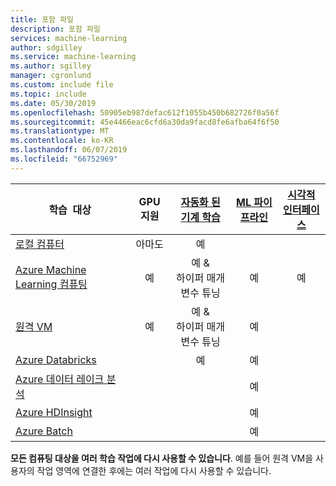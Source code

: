 ```yaml
---
title: 포함 파일
description: 포함 파일
services: machine-learning
author: sdgilley
ms.service: machine-learning
ms.author: sgilley
manager: cgronlund
ms.custom: include file
ms.topic: include
ms.date: 05/30/2019
ms.openlocfilehash: 50905eb987defac612f1055b450b682726f0a56f
ms.sourcegitcommit: 45e4466eac6cfd6a30da9facd8fe6afba64f6f50
ms.translationtype: MT
ms.contentlocale: ko-KR
ms.lasthandoff: 06/07/2019
ms.locfileid: "66752969"
---
```

|학습 &nbsp;대상| GPU 지원 |[자동화 된 기계 학습](../articles/machine-learning/service/concept-automated-ml.md) | [ML 파이프라인](../articles/machine-learning/service/concept-ml-pipelines.md) | [시각적 인터페이스](../articles/machine-learning/service/ui-concept-visual-interface.md)
|----|:----:|:----:|:----:|:----:|
|[로컬 컴퓨터](../articles/machine-learning/service/how-to-set-up-training-targets.md#local)| 아마도 | 예 | &nbsp; | &nbsp; |
|[Azure Machine Learning 컴퓨팅](../articles/machine-learning/service/how-to-set-up-training-targets.md#amlcompute)| 예 | 예 & <br/>하이퍼 매개 변수&nbsp;튜닝 | 예 | 예 |
|[원격 VM](../articles/machine-learning/service/how-to-set-up-training-targets.md#vm) |예 | 예 & <br/>하이퍼 매개 변수 튜닝 | 예 | &nbsp; |
|[Azure&nbsp;Databricks](../articles/machine-learning/service/how-to-create-your-first-pipeline.md#databricks)| &nbsp; | 예 | 예 | &nbsp; |
|[Azure 데이터 레이크 분석](../articles/machine-learning/service/how-to-create-your-first-pipeline.md#adla)| &nbsp; | &nbsp; | 예 | &nbsp; |
|[Azure HDInsight](../articles/machine-learning/service/how-to-set-up-training-targets.md#hdinsight)| &nbsp; | &nbsp; | 예 | &nbsp; |
|[Azure Batch](../articles/machine-learning/service/how-to-set-up-training-targets.md#azbatch)| &nbsp; | &nbsp; | 예 | &nbsp; |

**모든 컴퓨팅 대상을 여러 학습 작업에 다시 사용할 수 있습니다**. 예를 들어 원격 VM을 사용자의 작업 영역에 연결한 후에는 여러 작업에 다시 사용할 수 있습니다.